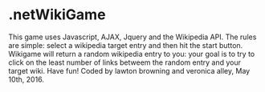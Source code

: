 # .netWikiGame

This game uses Javascript, AJAX, Jquery and the Wikipedia API. The rules are simple: select a wikipedia target entry and then hit the start button. 
Wikigame will return a random wikipedia entry to you: your goal is to try to click on the least number of links betweem the random entry and your target wiki. Have fun!
Coded by lawton browning and veronica alley, May 10th, 2016.
